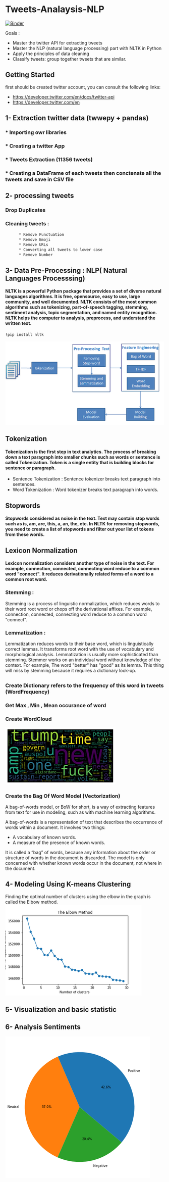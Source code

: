 # Tweets-Analaysis-NLP
[![Binder](https://mybinder.org/badge_logo.svg)](https://mybinder.org/v2/gh/oumaymaabdesslem/Tweets-Analaysis-NLP/main?filepath=TweetsAnalysis%26SentimentsAnalysisTweets.ipynb)

Goals :
* Master the twitter API for extracting tweets
* Master the NLP (natural language processing) part with NLTK in Python
* Apply the principles of data cleaning
* Classify tweets: group together tweets that are similar.


## Getting Started
first should be created twitter account,
you can consult the following links: 
* https://developer.twitter.com/en/docs/twitter-api 
* https://developer.twitter.com/en



## 1- Extraction twitter data (twwepy + pandas)
### * Importing owr libraries
### * Creating a twitter App
### * Tweets Extraction (11356 tweets)
### * Creating a DataFrame of each tweets then conctenate all the tweets and save in CSV file



## 2- processing tweets

### Drop Duplicates
### Cleaning tweets :
          * Remove Punctuation
          * Remove Emoji
          * Remove URLs
          * Converting all tweets to lower case
          * Remove Number
         

## 3-  Data Pre-Processing : NLP( Natural Languages Processsing)
#### NLTK is a powerful Python package that provides a set of diverse natural languages algorithms. It is free, opensource, easy to use, large community, and well documented. NLTK consists of the most common algorithms such as tokenizing, part-of-speech tagging, stemming, sentiment analysis, topic segmentation, and named entity recognition. NLTK helps the computer to analysis, preprocess, and understand the written text.
````
!pip install nltk
````
![Nltk](NLTK3_zwbdgg.png)


## Tokenization
#### Tokenization is the first step in text analytics. The process of breaking down a text paragraph into smaller chunks such as words or sentence is called Tokenization. Token is a single entity that is building blocks for sentence or paragraph.
 * Sentence Tokenization : Sentence tokenizer breaks text paragraph into sentences.
 * Word Tokenization : Word tokenizer breaks text paragraph into words.
 
## Stopwords

#### Stopwords considered as noise in the text. Text may contain stop words such as is, am, are, this, a, an, the, etc. In NLTK for removing stopwords, you need to create a list of stopwords and filter out your list of tokens from these words.

## Lexicon Normalization

#### Lexicon normalization considers another type of noise in the text. For example, connection, connected, connecting word reduce to a common word "connect". It reduces derivationally related forms of a word to a common root word.

### Stemming :
Stemming is a process of linguistic normalization, which reduces words to their word root word or chops off the derivational affixes. For example, connection, connected, connecting word reduce to a common word "connect".
### Lemmatization : 
Lemmatization reduces words to their base word, which is linguistically correct lemmas. It transforms root word with the use of vocabulary and morphological analysis. Lemmatization is usually more sophisticated than stemming. Stemmer works on an individual word without knowledge of the context. For example, The word "better" has "good" as its lemma. This thing will miss by stemming because it requires a dictionary look-up.

## 
 ### Create Dictionary refers to the frequency of this word in tweets (WordFrequency) 
 ### Get Max , Min , Mean occurance of word
 ### Create WordCloud
 ![Nltk](wordcloud.png)
 ### Create the Bag Of Word Model (Vectorization)
  A bag-of-words model, or BoW for short, is a way of extracting features from text for use in modeling, such as with machine learning algorithms.

A bag-of-words is a representation of text that describes the occurrence of words within a document. It involves two things:

* A vocabulary of known words.
* A measure of the presence of known words.

It is called a “bag” of words, because any information about the order or structure of words in the document is discarded. The model is only concerned with whether known words occur in the document, not where in the document.


## 4- Modeling Using K-means Clustering
 Finding the optimal number of clusters using the elbow in the graph is called the Elbow method.
 ![elbow](elbow.png)
## 5- Visualization and basic statistic
## 6- Analysis Sentiments
![Nltk](percentage.png)


